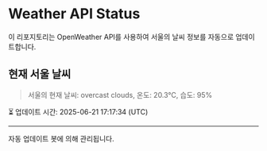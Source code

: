 
# Weather API Status

이 리포지토리는 OpenWeather API를 사용하여 서울의 날씨 정보를 자동으로 업데이트합니다.

## 현재 서울 날씨
> 서울의 현재 날씨: overcast clouds, 온도: 20.3°C, 습도: 95%

⏳ 업데이트 시간: 2025-06-21 17:17:34 (UTC)

---
자동 업데이트 봇에 의해 관리됩니다.
